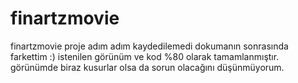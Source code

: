 # finartzmovie
finartzmovie
proje adım adım kaydedilemedi dokumanın sonrasında farkettim :)
istenilen görünüm ve kod %80 olarak tamamlanmıştır.
görünümde biraz kusurlar olsa da sorun olacağını düşünmüyorum.

